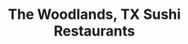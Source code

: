 ---
layout: city
title: The Woodlands, TX Sushi Restaurants
permalink: /texas/the-woodlands/
stateAbbr: TX
stateName: Texas
cityName: The Woodlands
---